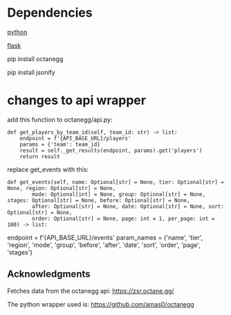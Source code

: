 # Dependencies

[python](https://www.python.org)


[flask](https://flask.palletsprojects.com/en/3.0.x)


pip install octanegg


pip install jsonify

# changes to api wrapper

add this function to octanegg/api.py:


    def get_players_by_team_id(self, team_id: str) -> list:
        endpoint = f'{API_BASE_URL}/players'
        params = {'team': team_id}
        result = self._get_results(endpoint, params).get('players')
        return result

replace get_events with this:

    def get_events(self, name: Optional[str] = None, tier: Optional[str] = None, region: Optional[str] = None,
            mode: Optional[int] = None, group: Optional[str] = None, stages: Optional[str] = None, before: Optional[str] = None,
            after: Optional[str] = None, date: Optional[str] = None, sort: Optional[str] = None,
            order: Optional[str] = None, page: int = 1, per_page: int = 100) -> list:
endpoint = f'{API_BASE_URL}/events'
param_names = {'name', 'tier', 'region', 'mode', 'group', 'before', 'after', 'date', 'sort',
                'order', 'page', 'stages'}



## Acknowledgments

Fetches data from the octanegg api: https://zsr.octane.gg/


The python wrapper used is: https://github.com/amas0/octanegg
